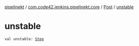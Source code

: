 [pipelinekt](../../index.md) / [com.code42.jenkins.pipelinekt.core](../index.md) / [Post](index.md) / [unstable](./unstable.md)

# unstable

`val unstable: `[`Step`](../../com.code42.jenkins.pipelinekt.core.step/-step/index.md)